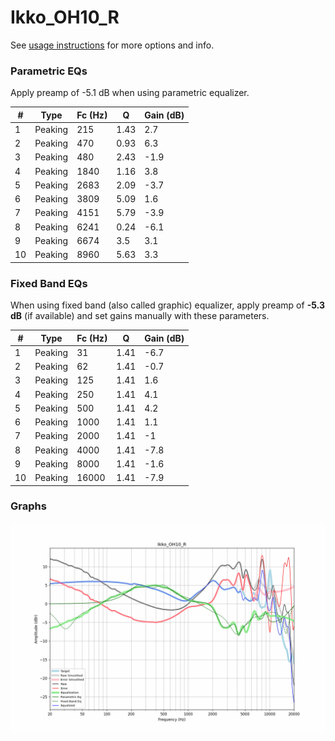 # Ikko_OH10_R
See [usage instructions](https://github.com/jaakkopasanen/AutoEq#usage) for more options and info.

### Parametric EQs
Apply preamp of -5.1 dB when using parametric equalizer.

|   # | Type    |   Fc (Hz) |    Q |   Gain (dB) |
|-----|---------|-----------|------|-------------|
|   1 | Peaking |       215 | 1.43 |         2.7 |
|   2 | Peaking |       470 | 0.93 |         6.3 |
|   3 | Peaking |       480 | 2.43 |        -1.9 |
|   4 | Peaking |      1840 | 1.16 |         3.8 |
|   5 | Peaking |      2683 | 2.09 |        -3.7 |
|   6 | Peaking |      3809 | 5.09 |         1.6 |
|   7 | Peaking |      4151 | 5.79 |        -3.9 |
|   8 | Peaking |      6241 | 0.24 |        -6.1 |
|   9 | Peaking |      6674 | 3.5  |         3.1 |
|  10 | Peaking |      8960 | 5.63 |         3.3 |

### Fixed Band EQs
When using fixed band (also called graphic) equalizer, apply preamp of **-5.3 dB** (if available) and set gains manually with these parameters.

|   # | Type    |   Fc (Hz) |    Q |   Gain (dB) |
|-----|---------|-----------|------|-------------|
|   1 | Peaking |        31 | 1.41 |        -6.7 |
|   2 | Peaking |        62 | 1.41 |        -0.7 |
|   3 | Peaking |       125 | 1.41 |         1.6 |
|   4 | Peaking |       250 | 1.41 |         4.1 |
|   5 | Peaking |       500 | 1.41 |         4.2 |
|   6 | Peaking |      1000 | 1.41 |         1.1 |
|   7 | Peaking |      2000 | 1.41 |        -1   |
|   8 | Peaking |      4000 | 1.41 |        -7.8 |
|   9 | Peaking |      8000 | 1.41 |        -1.6 |
|  10 | Peaking |     16000 | 1.41 |        -7.9 |

### Graphs
![](./Ikko_OH10_R.png)
